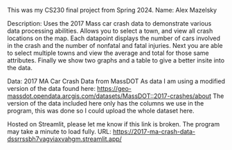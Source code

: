 This was my CS230 final project from Spring 2024.
Name: Alex Mazelsky

Description: Uses the 2017 Mass car crash data to demonstrate various data processing abilities.
Allows you to select a town, and view all crash locations on the map. Each datapoint displays the number of cars involved in the crash and the number of nonfatal and fatal injuries.
Next you are able to select multiple towns and view the average and total for those same attributes.
Finally we show two graphs and a table to give a better insite into the data. 

Data: 2017 MA Car Crash Data from MassDOT
As data I am using a modified version of the data found here: https://geo-massdot.opendata.arcgis.com/datasets/MassDOT::2017-crashes/about
The version of the data included here only has the columns we use in the program, this was done so I could upload the whole dataset here.

Hosted on Streamlit, please let me know if this link is broken. The program may take a minute to load fully.
URL: https://2017-ma-crash-data-dssrrssbh7vagviaxvahgm.streamlit.app/



